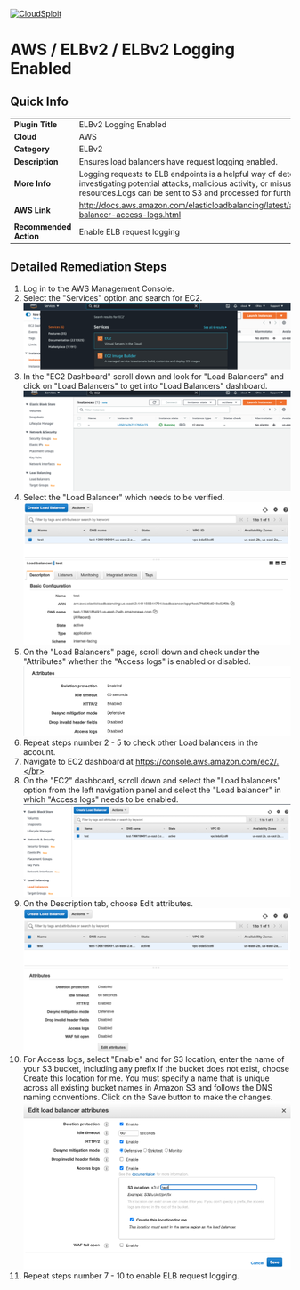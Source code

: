 [![CloudSploit](https://cloudsploit.com/img/logo-new-big-text-100.png "CloudSploit")](https://cloudsploit.com)

# AWS / ELBv2 / ELBv2 Logging Enabled

## Quick Info

| | |
|-|-|
| **Plugin Title** | ELBv2 Logging Enabled |
| **Cloud** | AWS |
| **Category** | ELBv2 |
| **Description** | Ensures load balancers have request logging enabled. |
| **More Info** | Logging requests to ELB endpoints is a helpful way of detecting and investigating potential attacks, malicious activity, or misuse of backend resources.Logs can be sent to S3 and processed for further analysis. |
| **AWS Link** | http://docs.aws.amazon.com/elasticloadbalancing/latest/application/load-balancer-access-logs.html |
| **Recommended Action** | Enable ELB request logging |

## Detailed Remediation Steps
1. Log in to the AWS Management Console.
2. Select the "Services" option and search for EC2. </br> <img src="/resources/aws/elbv2/elbv2-logging-enabled/step2.png"/>
3. In the "EC2 Dashboard" scroll down and look for "Load Balancers" and click on "Load Balancers" to get into "Load Balancers" dashboard.</br> <img src="/resources/aws/elbv2/elbv2-logging-enabled/step3.png"/>
4. Select the "Load Balancer" which needs to be verified. </br> <img src="/resources/aws/elbv2/elbv2-logging-enabled/step4.png"/>
5. On the "Load Balancers" page, scroll down and check under the "Attributes" whether the "Access logs" is enabled or disabled.</br> <img src="/resources/aws/elbv2/elbv2-logging-enabled/step5.png"/>
6. Repeat steps number 2 - 5 to check other Load balancers in the account.</br>
7. Navigate to EC2 dashboard at https://console.aws.amazon.com/ec2/.</br> 
8. On the "EC2" dashboard, scroll down and select the "Load balancers" option from the left navigation panel and select the "Load balancer" in which "Access logs" needs to be enabled.</br> <img src="/resources/aws/elbv2/elbv2-logging-enabled/step8.png"/>
9. On the Description tab, choose Edit attributes.</br> <img src="/resources/aws/elbv2/elbv2-logging-enabled/step9.png"/>
10. For Access logs, select "Enable" and for S3 location, enter the name of your S3 bucket, including any prefix If the bucket does not exist, choose Create this location for me. You must specify a name that is unique across all existing bucket names in Amazon S3 and follows the DNS naming conventions. Click on the Save button to make the changes.</br> <img src="/resources/aws/elbv2/elbv2-logging-enabled/step10.png"/>
11. Repeat steps number 7 - 10 to enable ELB request logging.</br>

